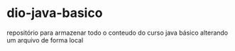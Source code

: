 # dio-java-basico
repositório para armazenar todo o conteudo do curso java básico
alterando um arquivo de forma local
